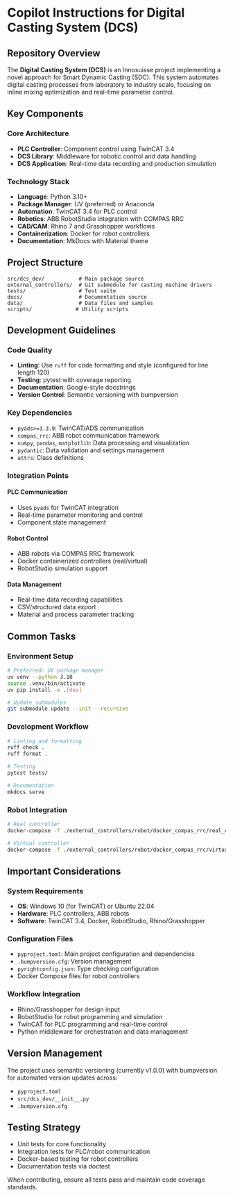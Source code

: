 # Copilot Instructions for Digital Casting System (DCS)

## Repository Overview

The **Digital Casting System (DCS)** is an Innosuisse project implementing a novel approach for Smart Dynamic Casting (SDC). This system automates digital casting processes from laboratory to industry scale, focusing on inline mixing optimization and real-time parameter control.

## Key Components

### Core Architecture
- **PLC Controller**: Component control using TwinCAT 3.4
- **DCS Library**: Middleware for robotic control and data handling
- **DCS Application**: Real-time data recording and production simulation

### Technology Stack
- **Language**: Python 3.10+
- **Package Manager**: UV (preferred) or Anaconda
- **Automation**: TwinCAT 3.4 for PLC control
- **Robotics**: ABB RobotStudio integration with COMPAS RRC
- **CAD/CAM**: Rhino 7 and Grasshopper workflows
- **Containerization**: Docker for robot controllers
- **Documentation**: MkDocs with Material theme

## Project Structure

```
src/dcs_dev/           # Main package source
external_controllers/  # Git submodule for casting machine drivers
tests/                 # Test suite
docs/                  # Documentation source
data/                  # Data files and samples
scripts/              # Utility scripts
```

## Development Guidelines

### Code Quality
- **Linting**: Use `ruff` for code formatting and style (configured for line length 120)
- **Testing**: pytest with coverage reporting
- **Documentation**: Google-style docstrings
- **Version Control**: Semantic versioning with bumpversion

### Key Dependencies
- `pyads>=3.3.9`: TwinCAT/ADS communication
- `compas_rrc`: ABB robot communication framework
- `numpy`, `pandas`, `matplotlib`: Data processing and visualization
- `pydantic`: Data validation and settings management
- `attrs`: Class definitions

### Integration Points

#### PLC Communication
- Uses `pyads` for TwinCAT integration
- Real-time parameter monitoring and control
- Component state management

#### Robot Control
- ABB robots via COMPAS RRC framework
- Docker containerized controllers (real/virtual)
- RobotStudio simulation support

#### Data Management
- Real-time data recording capabilities
- CSV/structured data export
- Material and process parameter tracking

## Common Tasks

### Environment Setup
```bash
# Preferred: UV package manager
uv venv --python 3.10
source .venv/bin/activate
uv pip install -e .[dev]

# Update submodules
git submodule update --init --recursive
```

### Development Workflow
```bash
# Linting and formatting
ruff check .
ruff format .

# Testing
pytest tests/

# Documentation
mkdocs serve
```

### Robot Integration
```bash
# Real controller
docker-compose -f ./external_controllers/robot/docker_compas_rrc/real_controller/docker-compose.yml up

# Virtual controller  
docker-compose -f ./external_controllers/robot/docker_compas_rrc/virtual_controller/docker-compose.yml up
```

## Important Considerations

### System Requirements
- **OS**: Windows 10 (for TwinCAT) or Ubuntu 22.04
- **Hardware**: PLC controllers, ABB robots
- **Software**: TwinCAT 3.4, Docker, RobotStudio, Rhino/Grasshopper

### Configuration Files
- `pyproject.toml`: Main project configuration and dependencies
- `.bumpversion.cfg`: Version management
- `pyrightconfig.json`: Type checking configuration
- Docker Compose files for robot controllers

### Workflow Integration
- Rhino/Grasshopper for design input
- RobotStudio for robot programming and simulation  
- TwinCAT for PLC programming and real-time control
- Python middleware for orchestration and data management

## Version Management

The project uses semantic versioning (currently v1.0.0) with bumpversion for automated version updates across:
- `pyproject.toml`
- `src/dcs_dev/__init__.py`
- `.bumpversion.cfg`

## Testing Strategy

- Unit tests for core functionality
- Integration tests for PLC/robot communication
- Docker-based testing for robot controllers
- Documentation tests via doctest

When contributing, ensure all tests pass and maintain code coverage standards.